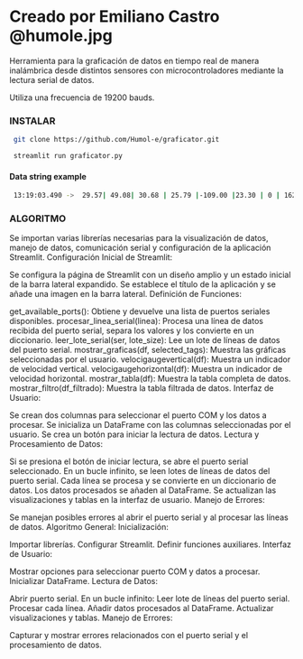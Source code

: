 # Creado por Emiliano Castro @humole.jpg

Herramienta para la graficación de datos en tiempo real de manera inalámbrica desde distintos sensores con microcontroladores mediante la lectura serial de datos.

Utiliza una frecuencia de 19200 bauds.

### INSTALAR

```bash
 git clone https://github.com/Humol-e/graficator.git
```
```bash
 streamlit run graficator.py
```
#### Data string example
```bash
 13:19:03.490 ->  29.57| 49.08| 30.68 | 25.79 |-109.00 |23.30 | 0 | 162 |  -0.35 | 32.52 |17.21 |-4.88 |-28.99 |90.31 |-11.43 |-33.10 |90.79 |-14.94 |959
```


### ALGORITMO 
Se importan varias librerías necesarias para la visualización de datos, manejo de datos, comunicación serial y configuración de la aplicación Streamlit.
Configuración Inicial de Streamlit:

Se configura la página de Streamlit con un diseño amplio y un estado inicial de la barra lateral expandido.
Se establece el título de la aplicación y se añade una imagen en la barra lateral.
Definición de Funciones:

get_available_ports(): Obtiene y devuelve una lista de puertos seriales disponibles.
procesar_linea_serial(linea): Procesa una línea de datos recibida del puerto serial, separa los valores y los convierte en un diccionario.
leer_lote_serial(ser, lote_size): Lee un lote de líneas de datos del puerto serial.
mostrar_graficas(df, selected_tags): Muestra las gráficas seleccionadas por el usuario.
velocigaugevertical(df): Muestra un indicador de velocidad vertical.
velocigaugehorizontal(df): Muestra un indicador de velocidad horizontal.
mostrar_tabla(df): Muestra la tabla completa de datos.
mostrar_filtro(df_filtrado): Muestra la tabla filtrada de datos.
Interfaz de Usuario:

Se crean dos columnas para seleccionar el puerto COM y los datos a procesar.
Se inicializa un DataFrame con las columnas seleccionadas por el usuario.
Se crea un botón para iniciar la lectura de datos.
Lectura y Procesamiento de Datos:

Si se presiona el botón de iniciar lectura, se abre el puerto serial seleccionado.
En un bucle infinito, se leen lotes de líneas de datos del puerto serial.
Cada línea se procesa y se convierte en un diccionario de datos.
Los datos procesados se añaden al DataFrame.
Se actualizan las visualizaciones y tablas en la interfaz de usuario.
Manejo de Errores:

Se manejan posibles errores al abrir el puerto serial y al procesar las líneas de datos.
Algoritmo General:
Inicialización:

Importar librerías.
Configurar Streamlit.
Definir funciones auxiliares.
Interfaz de Usuario:

Mostrar opciones para seleccionar puerto COM y datos a procesar.
Inicializar DataFrame.
Lectura de Datos:

Abrir puerto serial.
En un bucle infinito:
Leer lote de líneas del puerto serial.
Procesar cada línea.
Añadir datos procesados al DataFrame.
Actualizar visualizaciones y tablas.
Manejo de Errores:

Capturar y mostrar errores relacionados con el puerto serial y el procesamiento de datos.
